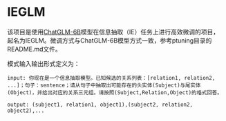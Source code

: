 # IEGLM

该项目是使用[ChatGLM-6B](https://github.com/THUDM/ChatGLM-6B)模型在信息抽取（IE）任务上进行高效微调的项目，起名为IEGLM。微调方式与ChatGLM-6B模型方式一致，参考ptuning目录的README.md文件。

模式输入输出形式定义为：

```
input: 你现在是一个信息抽取模型。已知候选的关系列表：[relation1, relation2, ...]；句子：sentence；请从句子中抽取出可能存在的头实体(Subject)与尾实体(Object)，并给出对应的关系三元组。请按照(Subject,Relation,Object)的格式回答。

output: (subject1, relation1, object1),(subject2, relation2, object2),...
```
